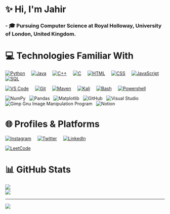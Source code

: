 # ✨ Hi, I'm Jahir
### - 🎓 Pursuing Computer Science at Royal Holloway, University of London, United Kingdom.<br>

# 💻 Technologies Familiar With
[![Python](https://skillicons.dev/icons?i=python)]() &nbsp; &nbsp;
[![Java](https://skillicons.dev/icons?i=java&theme=light)]() &nbsp; &nbsp;
[![C++](https://skillicons.dev/icons?i=cpp&theme=light)]() &nbsp; &nbsp;
[![C](https://skillicons.dev/icons?i=c&theme=light)]() &nbsp; &nbsp;
[![HTML](https://skillicons.dev/icons?i=html&theme=light)]() &nbsp; &nbsp;
[![CSS](https://skillicons.dev/icons?i=css&theme=light)]() &nbsp; &nbsp;
[![JavaScript](https://skillicons.dev/icons?i=javascript&theme=light)]() &nbsp; &nbsp;
[![SQL](https://skillicons.dev/icons?i=mysql&theme=light)]() &nbsp; &nbsp;

[![VS Code](https://skillicons.dev/icons?i=vscode&theme=light)]() &nbsp; &nbsp;
[![Git](https://skillicons.dev/icons?i=git)]() &nbsp; &nbsp;
[![Maven](https://skillicons.dev/icons?i=maven&theme=light)]() &nbsp; &nbsp;
[![Kali](https://skillicons.dev/icons?i=kali)]() &nbsp; &nbsp;
[![Bash](https://skillicons.dev/icons?i=bash)]() &nbsp; &nbsp;
[![Powershell](https://skillicons.dev/icons?i=powershell&theme=light)]() &nbsp; &nbsp;

![NumPy](https://img.shields.io/badge/numpy-%23013243.svg?style=for-the-badge&logo=numpy&logoColor=white) &nbsp;
![Pandas](https://img.shields.io/badge/pandas-%23150458.svg?style=for-the-badge&logo=pandas&logoColor=white) &nbsp;
 ![Matplotlib](https://img.shields.io/badge/Matplotlib-%23ffffff.svg?style=for-the-badge&logo=Matplotlib&logoColor=black) &nbsp;
![GitHub](https://img.shields.io/badge/github-%23121011.svg?style=for-the-badge&logo=github&logoColor=white) &nbsp;
![Visual Studio](https://img.shields.io/badge/Visual%20Studio-5C2D91.svg?style=for-the-badge&logo=visual-studio&logoColor=white) &nbsp;
![Gimp Gnu Image Manipulation Program](https://img.shields.io/badge/Gimp-657D8B?style=for-the-badge&logo=gimp&logoColor=FFFFFF) &nbsp;
![Notion](https://img.shields.io/badge/Notion-%23000000.svg?style=for-the-badge&logo=notion&logoColor=white) &nbsp;


# 🌐 Profiles & Platforms
[![Instagram](https://skillicons.dev/icons?i=instagram)](https://instagram.com/jahir10ali) &nbsp; &nbsp;
[![Twitter](https://skillicons.dev/icons?i=twitter)](https://twitter.com/jahir10ali) &nbsp; &nbsp;
[![LinkedIn](https://skillicons.dev/icons?i=linkedin)](https://linkedin.com/in/jahir10ali) &nbsp; &nbsp;

[![LeetCode](https://img.shields.io/badge/LeetCode-000000?style=for-the-badge&logo=LeetCode&logoColor=#d16c06)](https://leetcode.com/jahir10ali/) &nbsp;

# 📊 GitHub Stats
![](https://github-readme-stats.vercel.app/api?username=jahir10ali&show_icons=true&theme=dark&hide_rank=true&hide_border=false&include_all_commits=true&count_private=true)<br/>
![](https://github-profile-trophy.vercel.app/?username=jahir10ali&theme=onestar&no-frame=false&no-bg=true&margin-w=4)

---
[![](https://visitcount.itsvg.in/api?id=jahir10ali&icon=0&color=0)](https://visitcount.itsvg.in)

